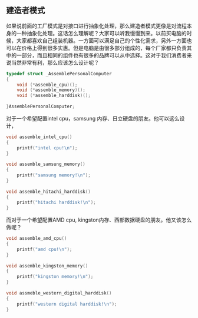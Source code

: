 ##  建造者模式

如果说前面的工厂模式是对接口进行抽象化处理，那么建造者模式更像是对流程本身的一种抽象化处理。这话怎么理解呢？大家可以听我慢慢到来。以前买电脑的时候，大家都喜欢自己组装机器。一方面可以满足自己的个性化需求，另外一方面也可以在价格上得到很多实惠。但是电脑是由很多部分组成的，每个厂家都只负责其中的一部分，而且相同的组件也有很多的品牌可以从中选择。这对于我们消费者来说当然非常有利，那么应该怎么设计呢？

```c
typedef struct _AssemblePersonalComputer  
{  
    void (*assemble_cpu)();  
    void (*assemble_memory)();  
    void (*assemble_harddisk)();  
  
}AssemblePersonalComputer;
```
对于一个希望配置intel cpu，samsung 内存、日立硬盘的朋友。他可以这么设计，
```c
void assemble_intel_cpu()  
{  
    printf("intel cpu!\n");  
}  
  
void assemble_samsung_memory()  
{  
    printf("samsung memory!\n");  
}  
 
void assemble_hitachi_harddisk()  
{  
    printf("hitachi harddisk!\n");  
} 
```
而对于一个希望配置AMD cpu, kingston内存、西部数据硬盘的朋友。他又该怎么做呢？
```c
void assemble_amd_cpu()  
{  
    printf("amd cpu!\n");  
}  
  
void assemble_kingston_memory()  
{  
    printf("kingston memory!\n");  
}  
 
void assmeble_western_digital_harddisk()  
{  
    printf("western digital harddisk!\n");  
}
```